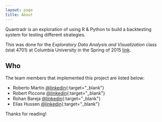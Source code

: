 ```yaml
---
layout: page
title: About
---
```


<p class="message">
  Quantradr is an exploration of using R & Python to build a backtesting system
  for testing different strategies.
</p>

This was done for the *Exploratory Data Analysis and Visualization* class (stat
4701) at Columbia University in the Spring of 2015 [link](http://stat4701.github.io/edav/).

## Who
The team members that implemented this project are listed below: 

* Roberto Martin [@linkedin](https://www.linkedin.com/pub/roberto-martin/8/990/211){:target="_blank"}
* Robert Piccone [@linkedin](https://www.linkedin.com/pub/robert-piccone/6/9b1/284){:target="_blank"}
* Rohan Bareja [@linkedin](https://www.linkedin.com/in/rohanbareja){:target="_blank"}
* Elias Hussen [@linkedin](https://www.linkedin.com){:target="_blank"}



Thanks for reading!
